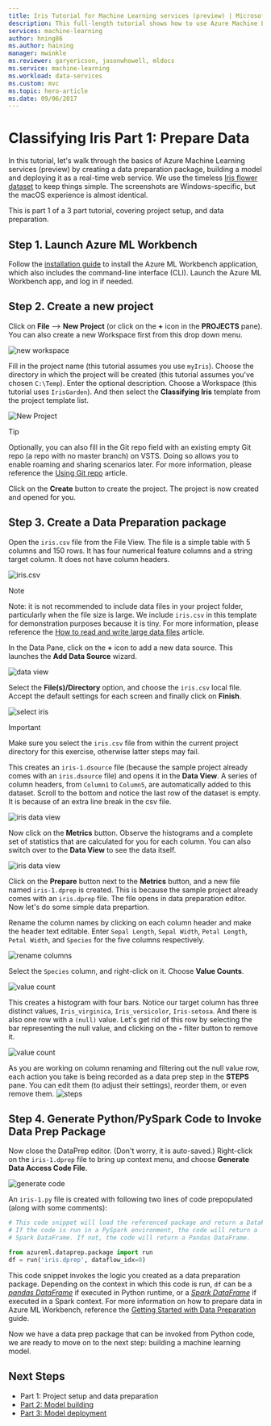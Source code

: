 ```yaml
---
title: Iris Tutorial for Machine Learning services (preview) | Microsoft Docs
description: This full-length tutorial shows how to use Azure Machine Learning services (preview) end-to-end. This is part 1 on data preparation.
services: machine-learning
author: hning86
ms.author: haining
manager: mwinkle
ms.reviewer: garyericson, jasonwhowell, mldocs
ms.service: machine-learning
ms.workload: data-services
ms.custom: mvc
ms.topic: hero-article
ms.date: 09/06/2017
---
```


# Classifying Iris Part 1: Prepare Data

In this tutorial, let's walk through the basics of Azure Machine Learning services (preview) by creating a data preparation package, building a model and deploying it as a real-time web service. We use the timeless [Iris flower dataset](https://en.wikipedia.org/wiki/Iris_flower_data_set) to keep things simple. The screenshots are Windows-specific, but the macOS experience is almost identical.

This is part 1 of a 3 part tutorial, covering project setup, and data preparation.

## Step 1. Launch Azure ML Workbench
Follow the [installation guide](quick-start-installation.md) to install the Azure ML Workbench application, which also includes the command-line interface (CLI). Launch the Azure ML Workbench app, and log in if needed.

## Step 2. Create a new project
Click on **File** --> **New Project** (or click on the **+** icon in the **PROJECTS** pane). You can also create a new Workspace first from this drop down menu.

![new workspace](media/tutorial-classifying-iris/new_ws.png)

Fill in the project name (this tutorial assumes you use `myIris`). Choose the directory in which the project will be created (this tutorial assumes you've chosen `C:\Temp`). Enter the optional description. Choose a Workspace (this tutorial uses `IrisGarden`). And then select the **Classifying Iris** template from the project template list. 

![New Project](media/tutorial-classifying-iris/new_project.png)
>[!TIP]
>Optionally, you can also fill in the Git repo field with an existing empty Git repo (a repo with no master branch) on VSTS. Doing so allows you to enable roaming and sharing scenarios later. For more information, please reference the [Using Git repo](using-git-ml-project.md) article. 
<!-- Commenting out this link because it's currently broken, the article doesn't exist yet (Gary)
and the [Roaming and Sharing](collab.md) article
-->

Click on the **Create** button to create the project. The project is now created and opened for you.

## Step 3. Create a Data Preparation package
Open the `iris.csv` file from the File View. The file is a simple table with 5 columns and 150 rows. It has four numerical feature columns and a string target column. It does not have column headers.

![iris.csv](media/tutorial-classifying-iris/show_iris_csv.png)

>[!NOTE]
>Note: it is not recommended to include data files in your project folder, particularly when the file size is large. We include `iris.csv` in this template for demonstration purposes because it is tiny. For more information, please reference the [How to read and write large data files](how-to-read-write-files.md) article.

In the Data Pane, click on the **+** icon to add a new data source. This launches the **Add Data Source** wizard. 

![data view](media/tutorial-classifying-iris/data_view.png)

Select the **File(s)/Directory** option, and choose the `iris.csv` local file. Accept the default settings for each screen and finally click on **Finish**. 

![select iris](media/tutorial-classifying-iris/select_iris_csv.png)

>[!IMPORTANT]
>Make sure you select the `iris.csv` file from within the current project directory for this exercise, otherwise latter steps may fail. 

This creates an `iris-1.dsource` file (because the sample project already comes with an `iris.dsource` file) and opens it in the **Data View**. A series of column headers, from `Column1` to `Column5`, are automatically added to this dataset. Scroll to the bottom and notice the last row of the dataset is empty. It is because of an extra line break in the csv file.

![iris data view](media/tutorial-classifying-iris/iris_data_view.png)

Now click on the **Metrics** button. Observe the histograms and a complete set of statistics that are calculated for you for each column. You can also switch over to the **Data View** to see the data itself. 

![iris data view](media/tutorial-classifying-iris/iris_metrics_view.png)

Click on the **Prepare** button next to the **Metrics** button, and a new file named `iris-1.dprep` is created. This is because the sample project already comes with an `iris.dprep` file. The file opens in data preparation editor. Now let's do some simple data prepartion.

Rename the column names by clicking on each column header and make the header text editable. Enter `Sepal Length`, `Sepal Width`, `Petal Length`, `Petal Width`, and `Species` for the five columns respectively.

![rename columns](media/tutorial-classifying-iris/rename_column.png)

Select the `Species` column, and right-click on it. Choose **Value Counts**. 

![value count](media/tutorial-classifying-iris/value_count.png)

This creates a histogram with four bars. Notice our target column has three distinct values, `Iris_virginica`, `Iris_versicolor`, `Iris-setosa`. And there is also one row with a `(null)` value. Let's get rid of this row by selecting the bar representing the null value, and clicking on the **-** filter button to remove it. 

![value count](media/tutorial-classifying-iris/filter_out.png)

As you are working on column renaming and filtering out the null value row, each action you take is being recorded as a data prep step in the **STEPS** pane. You can edit them (to adjust their settings), reorder them, or even remove them.
![steps](media/tutorial-classifying-iris/steps.png)

## Step 4. Generate Python/PySpark Code to Invoke Data Prep Package

Now close the DataPrep editor. (Don't worry, it is auto-saved.) Right-click on the `iris-1.dprep` file to bring up context menu, and choose **Generate Data Access Code File**. 

![generate code](media/tutorial-classifying-iris/generate_code.png)

An `iris-1.py` file is created with following two lines of code prepopulated (along with some comments):

```python
# This code snippet will load the referenced package and return a DataFrame.
# If the code is run in a PySpark environment, the code will return a
# Spark DataFrame. If not, the code will return a Pandas DataFrame.

from azureml.dataprep.package import run
df = run('iris.dprep', dataflow_idx=0)
```
This code snippet invokes the logic you created as a data preparation package. Depending on the context in which this code is run, `df` can be a _[pandas DataFrame](https://pandas.pydata.org/pandas-docs/stable/generated/pandas.DataFrame.html)_ if executed in Python runtime, or a [_Spark DataFrame_](https://spark.apache.org/docs/latest/sql-programming-guide.html) if executed in a Spark context. For more information on how to prepare data in Azure ML Workbench, reference the [Getting Started with Data Preparation](data-prep-getting-started.md) guide.

Now we have a data prep package that can be invoked from Python code, we are ready to move on to the next step: building a machine learning model.

## Next Steps
- Part 1: Project setup and data preparation
- [Part 2: Model building](tutorial-classifying-iris-part-2.md)
- [Part 3: Model deployment](tutorial-classifying-iris-part-3.md)
